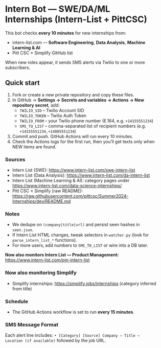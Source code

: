 
# Intern Bot — SWE/DA/ML Internships (Intern-List + PittCSC)

This bot checks **every 10 minutes** for new internships from:
- intern-list.com — **Software Engineering**, **Data Analysis**, **Machine Learning & AI**
- Pitt CSC × Simplify GitHub list

When new roles appear, it sends SMS alerts via Twilio to one or more subscribers.

## Quick start

1) Fork or create a new private repository and copy these files.
2) In GitHub → **Settings → Secrets and variables → Actions → New repository secret**, add:
   - `TWILIO_SID` – Twilio Account SID
   - `TWILIO_TOKEN` – Twilio Auth Token
   - `TWILIO_FROM` – your Twilio phone number (E.164, e.g. `+14155551234`)
   - `SMS_TO_LIST` – comma-separated list of recipient numbers (e.g. `+14155551234,+14085551234`)
3) Commit and push. GitHub Actions will run every 10 minutes.
4) Check the Actions logs for the first run, then you’ll get texts only when NEW items are found.

### Sources
- Intern List (SWE): https://www.intern-list.com/swe-intern-list
- Intern List (Data Analysis): https://www.intern-list.com/da-intern-list
- Intern List (Machine Learning & AI): category pages under https://www.intern-list.com/data-science-internships/
- Pitt CSC × Simplify (raw README): https://raw.githubusercontent.com/pittcsc/Summer2024-Internships/dev/README.md

### Notes
- We dedupe on `(company|title|url)` and persist seen hashes in `seen.json`.
- If Intern List HTML changes, tweak selectors in `watcher.py` (look for `parse_intern_list_*` functions).
- For more users, add numbers to `SMS_TO_LIST` or wire into a DB later.

**Now also monitors Intern List — Product Management:** https://www.intern-list.com/pm-intern-list


### Now also monitoring Simplify
- Simplify internships: https://simplify.jobs/internships (category inferred from title)

### Schedule
- The GitHub Actions workflow is set to run **every 15 minutes**.

### SMS Message Format
Each alert line includes:
`• [Category] [Source] Company — Title — Location (if available)`
followed by the job URL.

